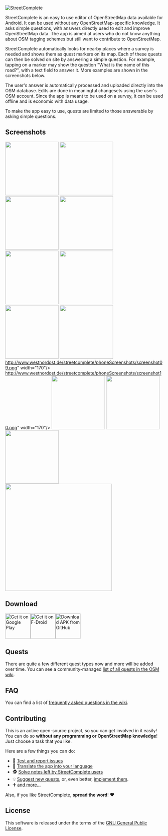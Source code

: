 ![StreetComplete](http://www.westnordost.de/streetcomplete/featureGraphic.png)

StreetComplete is an easy to use editor of OpenStreetMap data available for Android. It can be used without any OpenStreetMap-specific knowledge. It asks simple questions, with answers directly used to edit and improve OpenStreetMap data. The app is aimed at users who do not know anything about OSM tagging schemes but still want to contribute to OpenStreetMap.

StreetComplete automatically looks for nearby places where a survey is needed and shows them as quest markers on its map. Each of these quests can then be solved on site by answering a simple question. For example, tapping on a marker may show the question "What is the name of this road?", with a text field to answer it.
More examples are shown in the screenshots below.

The user's answer is automatically processed and uploaded directly into the OSM database. Edits are done in meaningful changesets using the user's OSM account.
Since the app is meant to be used on a survey, it can be used offline and is
economic with data usage.

To make the app easy to use, quests are limited to those answerable by asking simple questions.

## Screenshots
<img src="http://www.westnordost.de/streetcomplete/phoneScreenshots/screenshot01.png" width="170"/> <img src="http://www.westnordost.de/streetcomplete/phoneScreenshots/screenshot02.png" width="170"/> <img src="http://www.westnordost.de/streetcomplete/phoneScreenshots/screenshot03.png" width="170"/> <img src="http://www.westnordost.de/streetcomplete/phoneScreenshots/screenshot04.png" width="170"/> <img src="http://www.westnordost.de/streetcomplete/phoneScreenshots/screenshot05.png" width="170"/>
<img src="http://www.westnordost.de/streetcomplete/phoneScreenshots/screenshot06.png" width="170"/> <img src="http://www.westnordost.de/streetcomplete/phoneScreenshots/screenshot07.png" width="170"/> <img src="http://www.westnordost.de/streetcomplete/phoneScreenshots/screenshot08.png" width="170"/> http://www.westnordost.de/streetcomplete/phoneScreenshots/screenshot09.png" width="170"/> http://www.westnordost.de/streetcomplete/phoneScreenshots/screenshot10.png" width="170"/>
<img src="http://www.westnordost.de/streetcomplete/phoneScreenshots/screenshot11.png" width="170"/> <img src="http://www.westnordost.de/streetcomplete/phoneScreenshots/screenshot12.png" width="170"/> <img src="http://www.westnordost.de/streetcomplete/phoneScreenshots/screenshot13.png" width="170"/> <a href="http://www.youtube.com/watch?v=l6DGcmvtya4"><img src="http://img.youtube.com/vi/l6DGcmvtya4/0.jpg" width="340"/></a>

## Download

[<img src="https://play.google.com/intl/en_us/badges/images/generic/en_badge_web_generic.png" alt="Get it on Google Play" height="80">](https://play.google.com/store/apps/details?id=de.westnordost.streetcomplete)[<img src="https://fdroid.gitlab.io/artwork/badge/get-it-on.png" alt="Get it on F-Droid" height="80">](https://f-droid.org/packages/de.westnordost.streetcomplete/)[<img src="https://user-images.githubusercontent.com/663460/26973090-f8fdc986-4d14-11e7-995a-e7c5e79ed925.png" alt="Download APK from GitHub" height="80">](https://github.com/westnordost/StreetComplete/releases/latest)

## Quests

There are quite a few different quest types now and more will be added over time.
You can see a community-managed [list of all quests in the OSM wiki](https://wiki.openstreetmap.org/wiki/StreetComplete/Quests).

## FAQ

You can find a list of [frequently asked questions in the wiki](https://wiki.openstreetmap.org/wiki/StreetComplete/FAQ).

## Contributing

This is an active open-source project, so you can get involved in it easily!
You can do so **without any programming or OpenStreetMap knowledge**! Just choose a task that you like.

Here are a few things you can do:
* 🐛 [Test and report issues](CONTRIBUTING.md#testing-and-reporting-issues)
* 📃 [Translate the app into your language](CONTRIBUTING.md#translating-the-app)
* 🕵️ [Solve notes left by StreetComplete users](CONTRIBUTING.md#solving-notes)
* 💡 [Suggest new quests](CONTRIBUTING.md#suggesting-new-quests), or, even better, [implement them](CONTRIBUTING.md#developing-new-quests).
* ➕ [and more…](CONTRIBUTING.md)

Also, if you like StreetComplete, **spread the word**! ❤️

## License

This software is released under the terms of the [GNU General Public License](http://www.gnu.org/licenses/gpl-3.0.html).
